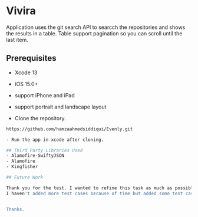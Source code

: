 # Vivira
Application uses the git search API to searcch the repositories  and shows the results in a table. Table support pagination so you can scroll until the last item. 

## Prerequisites
- Xcode 13
- iOS 15.0+ 
- support iPhone and iPad
- support portrait and landscape layout


- Clone the repository.
```sh
https://github.com/hamzaahmedsiddiqui/Evenly.git

- Run the app in xcode after cloning.

## Third Party Libraries Used
- Alamofire-SwiftyJSON
- Alamofire
- Kingfisher

## Future Work

Thank you for the test. I wanted to refine this task as much as possible to showcase my skills but my current schedule didn’t allow me to add more hours into this.
I haven't added more test cases because of time but added some test case to showcase my concepts of Unit Testing. Moreover the third party libraries I used are Alamofire as it take care of network request in a better way. However, we can also use URLSession to call Api as we are just calling single api in this application. I used SwiftyJSON because SwiftyJSON makes it easy to deal with JSON data in Swift. Moreover, I used Kingfisher because it is a powerful, pure-Swift library for downloading and caching images from the web. 


Thanks.
